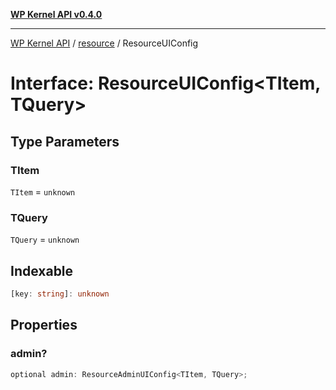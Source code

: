 [**WP Kernel API v0.4.0**](../../README.md)

---

[WP Kernel API](../../README.md) / [resource](../README.md) / ResourceUIConfig

# Interface: ResourceUIConfig\<TItem, TQuery\>

## Type Parameters

### TItem

`TItem` = `unknown`

### TQuery

`TQuery` = `unknown`

## Indexable

```ts
[key: string]: unknown
```

## Properties

### admin?

```ts
optional admin: ResourceAdminUIConfig<TItem, TQuery>;
```
